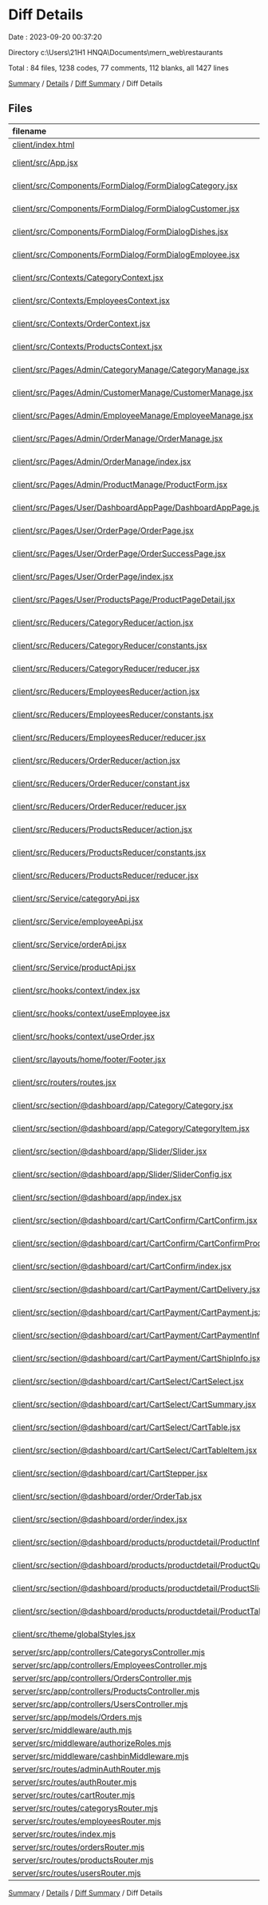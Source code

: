 # Diff Details

Date : 2023-09-20 00:37:20

Directory c:\\Users\\21H1 HNQA\\Documents\\mern_web\\restaurants

Total : 84 files,  1238 codes, 77 comments, 112 blanks, all 1427 lines

[Summary](results.md) / [Details](details.md) / [Diff Summary](diff.md) / Diff Details

## Files
| filename | language | code | comment | blank | total |
| :--- | :--- | ---: | ---: | ---: | ---: |
| [client/index.html](/client/index.html) | HTML | -3 | 0 | 0 | -3 |
| [client/src/App.jsx](/client/src/App.jsx) | JavaScript JSX | 3 | 0 | 0 | 3 |
| [client/src/Components/FormDialog/FormDialogCategory.jsx](/client/src/Components/FormDialog/FormDialogCategory.jsx) | JavaScript JSX | 8 | 2 | 2 | 12 |
| [client/src/Components/FormDialog/FormDialogCustomer.jsx](/client/src/Components/FormDialog/FormDialogCustomer.jsx) | JavaScript JSX | 2 | 3 | 1 | 6 |
| [client/src/Components/FormDialog/FormDialogDishes.jsx](/client/src/Components/FormDialog/FormDialogDishes.jsx) | JavaScript JSX | -123 | -23 | -10 | -156 |
| [client/src/Components/FormDialog/FormDialogEmployee.jsx](/client/src/Components/FormDialog/FormDialogEmployee.jsx) | JavaScript JSX | 0 | 3 | 0 | 3 |
| [client/src/Contexts/CategoryContext.jsx](/client/src/Contexts/CategoryContext.jsx) | JavaScript JSX | 24 | -10 | 1 | 15 |
| [client/src/Contexts/EmployeesContext.jsx](/client/src/Contexts/EmployeesContext.jsx) | JavaScript JSX | 31 | 0 | 1 | 32 |
| [client/src/Contexts/OrderContext.jsx](/client/src/Contexts/OrderContext.jsx) | JavaScript JSX | 62 | 0 | 10 | 72 |
| [client/src/Contexts/ProductsContext.jsx](/client/src/Contexts/ProductsContext.jsx) | JavaScript JSX | 13 | 0 | 1 | 14 |
| [client/src/Pages/Admin/CategoryManage/CategoryManage.jsx](/client/src/Pages/Admin/CategoryManage/CategoryManage.jsx) | JavaScript JSX | 31 | 0 | 1 | 32 |
| [client/src/Pages/Admin/CustomerManage/CustomerManage.jsx](/client/src/Pages/Admin/CustomerManage/CustomerManage.jsx) | JavaScript JSX | 11 | 1 | -2 | 10 |
| [client/src/Pages/Admin/EmployeeManage/EmployeeManage.jsx](/client/src/Pages/Admin/EmployeeManage/EmployeeManage.jsx) | JavaScript JSX | 24 | 0 | 1 | 25 |
| [client/src/Pages/Admin/OrderManage/OrderManage.jsx](/client/src/Pages/Admin/OrderManage/OrderManage.jsx) | JavaScript JSX | 191 | 42 | 20 | 253 |
| [client/src/Pages/Admin/OrderManage/index.jsx](/client/src/Pages/Admin/OrderManage/index.jsx) | JavaScript JSX | 1 | 0 | 0 | 1 |
| [client/src/Pages/Admin/ProductManage/ProductForm.jsx](/client/src/Pages/Admin/ProductManage/ProductForm.jsx) | JavaScript JSX | 30 | 1 | 3 | 34 |
| [client/src/Pages/User/DashboardAppPage/DashboardAppPage.jsx](/client/src/Pages/User/DashboardAppPage/DashboardAppPage.jsx) | JavaScript JSX | 7 | 0 | -2 | 5 |
| [client/src/Pages/User/OrderPage/OrderPage.jsx](/client/src/Pages/User/OrderPage/OrderPage.jsx) | JavaScript JSX | 6 | 3 | 1 | 10 |
| [client/src/Pages/User/OrderPage/OrderSuccessPage.jsx](/client/src/Pages/User/OrderPage/OrderSuccessPage.jsx) | JavaScript JSX | 6 | 2 | 3 | 11 |
| [client/src/Pages/User/OrderPage/index.jsx](/client/src/Pages/User/OrderPage/index.jsx) | JavaScript JSX | 1 | 0 | 0 | 1 |
| [client/src/Pages/User/ProductsPage/ProductPageDetail.jsx](/client/src/Pages/User/ProductsPage/ProductPageDetail.jsx) | JavaScript JSX | 1 | 0 | 0 | 1 |
| [client/src/Reducers/CategoryReducer/action.jsx](/client/src/Reducers/CategoryReducer/action.jsx) | JavaScript JSX | 12 | 0 | 2 | 14 |
| [client/src/Reducers/CategoryReducer/constants.jsx](/client/src/Reducers/CategoryReducer/constants.jsx) | JavaScript JSX | 2 | 0 | 0 | 2 |
| [client/src/Reducers/CategoryReducer/reducer.jsx](/client/src/Reducers/CategoryReducer/reducer.jsx) | JavaScript JSX | 15 | 0 | 1 | 16 |
| [client/src/Reducers/EmployeesReducer/action.jsx](/client/src/Reducers/EmployeesReducer/action.jsx) | JavaScript JSX | 12 | 0 | 2 | 14 |
| [client/src/Reducers/EmployeesReducer/constants.jsx](/client/src/Reducers/EmployeesReducer/constants.jsx) | JavaScript JSX | 2 | 0 | 0 | 2 |
| [client/src/Reducers/EmployeesReducer/reducer.jsx](/client/src/Reducers/EmployeesReducer/reducer.jsx) | JavaScript JSX | 21 | 0 | 1 | 22 |
| [client/src/Reducers/OrderReducer/action.jsx](/client/src/Reducers/OrderReducer/action.jsx) | JavaScript JSX | 19 | 0 | 4 | 23 |
| [client/src/Reducers/OrderReducer/constant.jsx](/client/src/Reducers/OrderReducer/constant.jsx) | JavaScript JSX | 3 | 0 | 0 | 3 |
| [client/src/Reducers/OrderReducer/reducer.jsx](/client/src/Reducers/OrderReducer/reducer.jsx) | JavaScript JSX | 29 | 0 | 4 | 33 |
| [client/src/Reducers/ProductsReducer/action.jsx](/client/src/Reducers/ProductsReducer/action.jsx) | JavaScript JSX | 6 | 0 | 1 | 7 |
| [client/src/Reducers/ProductsReducer/constants.jsx](/client/src/Reducers/ProductsReducer/constants.jsx) | JavaScript JSX | 1 | 0 | 0 | 1 |
| [client/src/Reducers/ProductsReducer/reducer.jsx](/client/src/Reducers/ProductsReducer/reducer.jsx) | JavaScript JSX | 9 | 0 | 1 | 10 |
| [client/src/Service/categoryApi.jsx](/client/src/Service/categoryApi.jsx) | JavaScript JSX | 4 | 0 | 0 | 4 |
| [client/src/Service/employeeApi.jsx](/client/src/Service/employeeApi.jsx) | JavaScript JSX | 8 | 0 | 0 | 8 |
| [client/src/Service/orderApi.jsx](/client/src/Service/orderApi.jsx) | JavaScript JSX | 24 | 0 | 2 | 26 |
| [client/src/Service/productApi.jsx](/client/src/Service/productApi.jsx) | JavaScript JSX | 4 | 0 | 0 | 4 |
| [client/src/hooks/context/index.jsx](/client/src/hooks/context/index.jsx) | JavaScript JSX | 2 | 0 | -2 | 0 |
| [client/src/hooks/context/useEmployee.jsx](/client/src/hooks/context/useEmployee.jsx) | JavaScript JSX | 6 | 2 | 2 | 10 |
| [client/src/hooks/context/useOrder.jsx](/client/src/hooks/context/useOrder.jsx) | JavaScript JSX | 6 | 2 | 2 | 10 |
| [client/src/layouts/home/footer/Footer.jsx](/client/src/layouts/home/footer/Footer.jsx) | JavaScript JSX | -1 | 0 | 0 | -1 |
| [client/src/routers/routes.jsx](/client/src/routers/routes.jsx) | JavaScript JSX | 4 | 0 | 0 | 4 |
| [client/src/section/@dashboard/app/Category/Category.jsx](/client/src/section/@dashboard/app/Category/Category.jsx) | JavaScript JSX | 41 | 4 | 4 | 49 |
| [client/src/section/@dashboard/app/Category/CategoryItem.jsx](/client/src/section/@dashboard/app/Category/CategoryItem.jsx) | JavaScript JSX | 22 | 2 | 5 | 29 |
| [client/src/section/@dashboard/app/Slider/Slider.jsx](/client/src/section/@dashboard/app/Slider/Slider.jsx) | JavaScript JSX | 48 | 3 | 4 | 55 |
| [client/src/section/@dashboard/app/Slider/SliderConfig.jsx](/client/src/section/@dashboard/app/Slider/SliderConfig.jsx) | JavaScript JSX | 0 | 0 | 1 | 1 |
| [client/src/section/@dashboard/app/index.jsx](/client/src/section/@dashboard/app/index.jsx) | JavaScript JSX | 2 | 0 | 1 | 3 |
| [client/src/section/@dashboard/cart/CartConfirm/CartConfirm.jsx](/client/src/section/@dashboard/cart/CartConfirm/CartConfirm.jsx) | JavaScript JSX | 180 | 4 | 10 | 194 |
| [client/src/section/@dashboard/cart/CartConfirm/CartConfirmProductItem.jsx](/client/src/section/@dashboard/cart/CartConfirm/CartConfirmProductItem.jsx) | JavaScript JSX | 102 | 2 | 5 | 109 |
| [client/src/section/@dashboard/cart/CartConfirm/index.jsx](/client/src/section/@dashboard/cart/CartConfirm/index.jsx) | JavaScript JSX | 1 | 0 | 0 | 1 |
| [client/src/section/@dashboard/cart/CartPayment/CartDelivery.jsx](/client/src/section/@dashboard/cart/CartPayment/CartDelivery.jsx) | JavaScript JSX | -31 | 3 | 2 | -26 |
| [client/src/section/@dashboard/cart/CartPayment/CartPayment.jsx](/client/src/section/@dashboard/cart/CartPayment/CartPayment.jsx) | JavaScript JSX | 5 | 0 | 1 | 6 |
| [client/src/section/@dashboard/cart/CartPayment/CartPaymentInfo.jsx](/client/src/section/@dashboard/cart/CartPayment/CartPaymentInfo.jsx) | JavaScript JSX | -27 | 3 | 2 | -22 |
| [client/src/section/@dashboard/cart/CartPayment/CartShipInfo.jsx](/client/src/section/@dashboard/cart/CartPayment/CartShipInfo.jsx) | JavaScript JSX | 1 | 6 | 5 | 12 |
| [client/src/section/@dashboard/cart/CartSelect/CartSelect.jsx](/client/src/section/@dashboard/cart/CartSelect/CartSelect.jsx) | JavaScript JSX | 5 | 0 | 1 | 6 |
| [client/src/section/@dashboard/cart/CartSelect/CartSummary.jsx](/client/src/section/@dashboard/cart/CartSelect/CartSummary.jsx) | JavaScript JSX | -4 | 0 | 4 | 0 |
| [client/src/section/@dashboard/cart/CartSelect/CartTable.jsx](/client/src/section/@dashboard/cart/CartSelect/CartTable.jsx) | JavaScript JSX | 23 | 1 | 5 | 29 |
| [client/src/section/@dashboard/cart/CartSelect/CartTableItem.jsx](/client/src/section/@dashboard/cart/CartSelect/CartTableItem.jsx) | JavaScript JSX | 12 | 0 | 1 | 13 |
| [client/src/section/@dashboard/cart/CartStepper.jsx](/client/src/section/@dashboard/cart/CartStepper.jsx) | JavaScript JSX | 17 | 0 | 0 | 17 |
| [client/src/section/@dashboard/order/OrderTab.jsx](/client/src/section/@dashboard/order/OrderTab.jsx) | JavaScript JSX | 35 | 2 | 4 | 41 |
| [client/src/section/@dashboard/order/index.jsx](/client/src/section/@dashboard/order/index.jsx) | JavaScript JSX | 1 | 0 | 0 | 1 |
| [client/src/section/@dashboard/products/productdetail/ProductInfo.jsx](/client/src/section/@dashboard/products/productdetail/ProductInfo.jsx) | JavaScript JSX | 77 | 0 | 3 | 80 |
| [client/src/section/@dashboard/products/productdetail/ProductQuantity.jsx](/client/src/section/@dashboard/products/productdetail/ProductQuantity.jsx) | JavaScript JSX | -1 | 1 | 0 | 0 |
| [client/src/section/@dashboard/products/productdetail/ProductSlider.jsx](/client/src/section/@dashboard/products/productdetail/ProductSlider.jsx) | JavaScript JSX | 5 | 0 | 1 | 6 |
| [client/src/section/@dashboard/products/productdetail/ProductTabs.jsx](/client/src/section/@dashboard/products/productdetail/ProductTabs.jsx) | JavaScript JSX | 6 | 0 | 1 | 7 |
| [client/src/theme/globalStyles.jsx](/client/src/theme/globalStyles.jsx) | JavaScript JSX | 1 | 1 | 1 | 3 |
| [server/src/app/controllers/CategorysController.mjs](/server/src/app/controllers/CategorysController.mjs) | JavaScript | 9 | 0 | 0 | 9 |
| [server/src/app/controllers/EmployeesController.mjs](/server/src/app/controllers/EmployeesController.mjs) | JavaScript | 16 | 0 | 0 | 16 |
| [server/src/app/controllers/OrdersController.mjs](/server/src/app/controllers/OrdersController.mjs) | JavaScript | 128 | 0 | 9 | 137 |
| [server/src/app/controllers/ProductsController.mjs](/server/src/app/controllers/ProductsController.mjs) | JavaScript | 7 | 0 | 0 | 7 |
| [server/src/app/controllers/UsersController.mjs](/server/src/app/controllers/UsersController.mjs) | JavaScript | 5 | 0 | 0 | 5 |
| [server/src/app/models/Orders.mjs](/server/src/app/models/Orders.mjs) | JavaScript | 37 | 0 | 0 | 37 |
| [server/src/middleware/auth.mjs](/server/src/middleware/auth.mjs) | JavaScript | 0 | -1 | 0 | -1 |
| [server/src/middleware/authorizeRoles.mjs](/server/src/middleware/authorizeRoles.mjs) | JavaScript | -20 | 0 | -7 | -27 |
| [server/src/middleware/cashbinMiddleware.mjs](/server/src/middleware/cashbinMiddleware.mjs) | JavaScript | 4 | 0 | 0 | 4 |
| [server/src/routes/adminAuthRouter.mjs](/server/src/routes/adminAuthRouter.mjs) | JavaScript | 0 | 3 | -2 | 1 |
| [server/src/routes/authRouter.mjs](/server/src/routes/authRouter.mjs) | JavaScript | 0 | 3 | -2 | 1 |
| [server/src/routes/cartRouter.mjs](/server/src/routes/cartRouter.mjs) | JavaScript | 2 | 2 | 1 | 5 |
| [server/src/routes/categorysRouter.mjs](/server/src/routes/categorysRouter.mjs) | JavaScript | 1 | 3 | -2 | 2 |
| [server/src/routes/employeesRouter.mjs](/server/src/routes/employeesRouter.mjs) | JavaScript | 1 | 3 | -1 | 3 |
| [server/src/routes/index.mjs](/server/src/routes/index.mjs) | JavaScript | 1 | -1 | 0 | 0 |
| [server/src/routes/ordersRouter.mjs](/server/src/routes/ordersRouter.mjs) | JavaScript | 11 | 2 | 4 | 17 |
| [server/src/routes/productsRouter.mjs](/server/src/routes/productsRouter.mjs) | JavaScript | 0 | 1 | -1 | 0 |
| [server/src/routes/usersRouter.mjs](/server/src/routes/usersRouter.mjs) | JavaScript | 1 | 2 | 1 | 4 |

[Summary](results.md) / [Details](details.md) / [Diff Summary](diff.md) / Diff Details